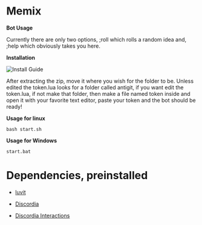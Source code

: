 <html>
<h1 color="blue">Memix</h1>
</html>

**Bot Usage**

<html>
<p>Currently there are only two options, ;roll which rolls a random idea and, ;help which obviously takes you here.</p>
</html>

**Installation**

<html>
<img alt="Install Guide" src="https://unitedmemes.tk/Images/Memix/Memix%20Install.gif">
<p>After extracting the zip, move it where you wish for the folder to be. Unless edited the token.lua looks for a folder called antigit, if you want edit the token.lua, if not make that folder, then make a file named token inside and open it with your favorite text editor, paste your token and the bot should be ready!</p>
</html>

**Usage for linux**

```
bash start.sh
```

**Usage for Windows**

```
start.bat
```

<html>
<h1>Dependencies, preinstalled</h1>
<ul>
<li><a href="https://luvit.io/" target="\_blank">
<p>luvit</p>
</a></li>
<li><a href="https://github.com/SinisterRectus/Discordia" target="\_blank">
<p>Discordia</p>
</a></li>
<li><a href="https://github.com/Bilal2453/discordia-interactions" target="\_blank">
<p>Discordia Interactions</p>
</a></li>
</ul>
</html>
